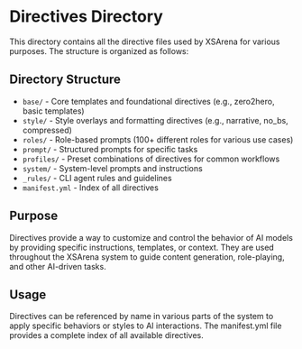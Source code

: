 # Directives Directory

This directory contains all the directive files used by XSArena for various purposes. The structure is organized as follows:

## Directory Structure

- `base/` - Core templates and foundational directives (e.g., zero2hero, basic templates)
- `style/` - Style overlays and formatting directives (e.g., narrative, no_bs, compressed)
- `roles/` - Role-based prompts (100+ different roles for various use cases)
- `prompt/` - Structured prompts for specific tasks
- `profiles/` - Preset combinations of directives for common workflows
- `system/` - System-level prompts and instructions
- `_rules/` - CLI agent rules and guidelines
- `manifest.yml` - Index of all directives

## Purpose

Directives provide a way to customize and control the behavior of AI models by providing specific instructions, templates, or context. They are used throughout the XSArena system to guide content generation, role-playing, and other AI-driven tasks.

## Usage

Directives can be referenced by name in various parts of the system to apply specific behaviors or styles to AI interactions. The manifest.yml file provides a complete index of all available directives.
